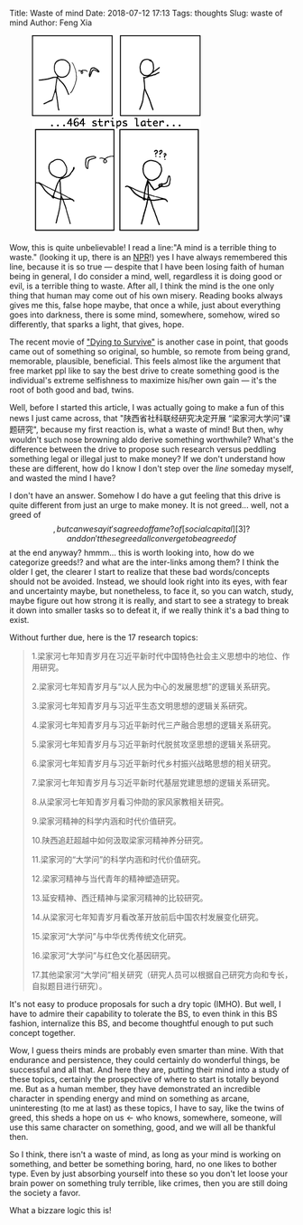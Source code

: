 Title: Waste of mind
Date: 2018-07-12 17:13
Tags: thoughts
Slug: waste of mind
Author: Feng Xia

<figure class="col l3 m6 s12">
  <img src="/images/boomerang.png"/>
</figure>


Wow, this is quite unbelievable! I read a line:"A mind is a terrible
thing to waste." (looking it up, there is an [NPR][1]!) yes I have
always remembered this line, because it is so true &mdash; despite
that I have been losing faith of human being in general, I do consider
a mind, well, regardless it is doing good or evil, is a terrible thing
to waste. After all, I think the mind is the one only thing that human
may come out of his own misery. Reading books always gives me this,
false hope maybe, that once a while, just about everything goes into
darkness, there is some mind, somewhere, somehow, wired so
differently, that sparks a light, that gives, hope.

The recent movie of ["Dying to Survive"][2] is another case in point,
that goods came out of something so original, so humble, so remote
from being grand, memorable, plausible, beneficial. This feels almost
like the argument that free market ppl like to say the best drive to
create something good is the individual's extreme selfishness to
maximize his/her own gain &mdash; it's the root of both good and bad,
twins.

Well, before I started this article, I was actually going to make a
fun of this news I just came across, that "陕西省社科联经研究决定开展
“梁家河大学问”课题研究", because my first reaction is, what a waste of
mind! But then, why wouldn't such nose browning aldo derive something
worthwhile? What's the difference between the drive to propose such
research versus peddling something legal or illegal just to make
money? If we don't understand how these are different, how do I know I
don't step over the _line_ someday myself, and wasted the mind I have?

I don't  have an  answer. Somehow I  do have a  gut feeling  that this
drive is quite  different from just an  urge to make money.  It is not
greed... well, not a greed of $$, but can we say it's a greed of fame?
of [social  capital][3]? and don't  these greed  all converge to  be a
greed of $$ at the end anyway? hmmm... this is worth looking into, how
do we categorize  greeds!? and what are the inter-links  among them? I
think the older I  get, the clearer I start to  realize that these bad
words/concepts should  not be avoided.  Instead, we should  look right
into its  eyes, with fear  and uncertainty maybe, but  nonetheless, to
face it, so  you can watch, study,  maybe figure out how  strong it is
really, and  start to  see a  strategy to break  it down  into smaller
tasks so to defeat it, if we really think it's a bad thing to exist.

Without further due, here is the 17 research topics:

> 1.梁家河七年知青岁月在习近平新时代中国特色社会主义思想中的地位、作用研究。
> 
> 2.梁家河七年知青岁月与“以人民为中心的发展思想”的逻辑关系研究。
> 
> 3.梁家河七年知青岁月与习近平生态文明思想的逻辑关系研究。
> 
> 4.梁家河七年知青岁月与习近平新时代三产融合思想的逻辑关系研究。
> 
> 5.梁家河七年知青岁月与习近平新时代脱贫攻坚思想的逻辑关系研究。
> 
> 6.梁家河七年知青岁月与习近平新时代乡村振兴战略思想的相关研究。
> 
> 7.梁家河七年知青岁月与习近平新时代基层党建思想的逻辑关系研究。
> 
> 8.从梁家河七年知青岁月看习仲勋的家风家教相关研究。
> 
> 9.梁家河精神的科学内涵和时代价值研究。
> 
> 10.陕西追赶超越中如何汲取梁家河精神养分研究。
> 
> 11.梁家河的“大学问”的科学内涵和时代价值研究。
> 
> 12.梁家河精神与当代青年的精神塑造研究。
> 
> 13.延安精神、西迁精神与梁家河精神的比较研究。
> 
> 14.从梁家河七年知青岁月看改革开放前后中国农村发展变化研究。
> 
> 15.梁家河“大学问”与中华优秀传统文化研究。
> 
> 16.梁家河“大学问”与红色文化基因研究。
> 
> 17.其他梁家河“大学问”相关研究（研究人员可以根据自己研究方向和专长，自拟题目进行研究）。
> 

It's not easy to produce proposals for such a dry topic (IMHO). But
well, I have to admire their capability to tolerate the BS, to even
think in this BS fashion, internalize this BS, and become thoughtful
enough to put such concept together.

Wow, I guess theirs minds are probably even smarter than mine. With
that endurance and persistence, they could certainly do wonderful
things, be successful and all that. And here they are, putting their
mind into a study of these topics, certainly the prospective of where
to start is totally beyond me. But as a human member, they have
demonstrated an incredible character in spending energy and mind on
something as arcane, uninteresting (to me at last) as these topics, I
have to say, like the twins of greed, this sheds a hope on us &larr;
who knows, somewhere, someone, will use this same character on
something, good, and we will all be thankful then.

So I think, there isn't a waste of mind, as long as your mind is
working on something, and better be something boring, hard, no one
likes to bother type. Even by just absorbing yourself into these so
you don't let loose your brain power on something truly terrible, like
crimes, then you are still doing the society a favor.

What a bizzare logic this is!

[1]: https://www.npr.org/sections/codeswitch/2013/06/14/191796469/a-mind-is-a-terrible-thing-to
[2]: https://en.wikipedia.org/wiki/Dying_to_Survive
[3]: https://en.wikipedia.org/wiki/Social_capital
